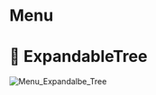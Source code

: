 # Menu

# 🦝 ExpandableTree

![Menu_Expandalbe_Tree](https://user-images.githubusercontent.com/57971757/189044269-1e94eb86-71c8-4b4b-82cb-3249351fb6d2.png)

